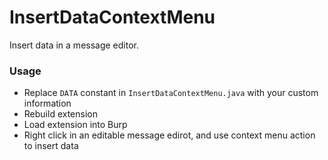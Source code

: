# InsertDataContextMenu
Insert data in a message editor.

### Usage
- Replace `DATA` constant in `InsertDataContextMenu.java` with your custom information
- Rebuild extension
- Load extension into Burp
- Right click in an editable message edirot, and use context menu action to insert data
